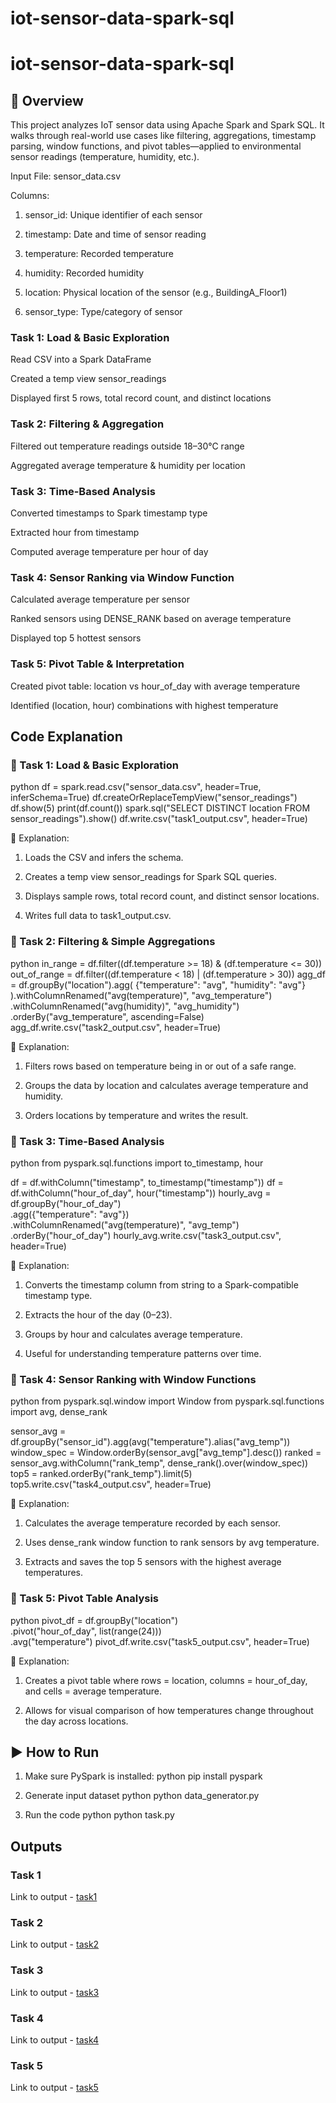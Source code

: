 # iot-sensor-data-spark-sql
# iot-sensor-data-spark-sql
## 📁 Overview
This project analyzes IoT sensor data using Apache Spark and Spark SQL. It walks through real-world use cases like filtering, aggregations, timestamp parsing, window functions, and pivot tables—applied to environmental sensor readings (temperature, humidity, etc.).

Input File: sensor_data.csv

Columns:
1. sensor_id: Unique identifier of each sensor

2. timestamp: Date and time of sensor reading

3. temperature: Recorded temperature

4. humidity: Recorded humidity

5. location: Physical location of the sensor (e.g., BuildingA_Floor1)

6. sensor_type: Type/category of sensor

### Task 1: Load & Basic Exploration
Read CSV into a Spark DataFrame

Created a temp view sensor_readings

Displayed first 5 rows, total record count, and distinct locations

### Task 2: Filtering & Aggregation
Filtered out temperature readings outside 18–30°C range

Aggregated average temperature & humidity per location

### Task 3: Time-Based Analysis
Converted timestamps to Spark timestamp type

Extracted hour from timestamp

Computed average temperature per hour of day


### Task 4: Sensor Ranking via Window Function
Calculated average temperature per sensor

Ranked sensors using DENSE_RANK based on average temperature

Displayed top 5 hottest sensors


### Task 5: Pivot Table & Interpretation
Created pivot table: location vs hour_of_day with average temperature

Identified (location, hour) combinations with highest temperature

## Code Explanation
### 🔹 Task 1: Load & Basic Exploration
python
df = spark.read.csv("sensor_data.csv", header=True, inferSchema=True)
df.createOrReplaceTempView("sensor_readings")
df.show(5)
print(df.count())
spark.sql("SELECT DISTINCT location FROM sensor_readings").show()
df.write.csv("task1_output.csv", header=True)


🧠 Explanation:
1. Loads the CSV and infers the schema.

2. Creates a temp view sensor_readings for Spark SQL queries.

3. Displays sample rows, total record count, and distinct sensor locations.

4. Writes full data to task1_output.csv.

### 🔹 Task 2: Filtering & Simple Aggregations
python
in_range = df.filter((df.temperature >= 18) & (df.temperature <= 30))
out_of_range = df.filter((df.temperature < 18) | (df.temperature > 30))
agg_df = df.groupBy("location").agg(
    {"temperature": "avg", "humidity": "avg"}
).withColumnRenamed("avg(temperature)", "avg_temperature")\
 .withColumnRenamed("avg(humidity)", "avg_humidity")\
 .orderBy("avg_temperature", ascending=False)
agg_df.write.csv("task2_output.csv", header=True)


🧠 Explanation:
1. Filters rows based on temperature being in or out of a safe range.

2. Groups the data by location and calculates average temperature and humidity.

3. Orders locations by temperature and writes the result.

### 🔹 Task 3: Time-Based Analysis
python
from pyspark.sql.functions import to_timestamp, hour

df = df.withColumn("timestamp", to_timestamp("timestamp"))
df = df.withColumn("hour_of_day", hour("timestamp"))
hourly_avg = df.groupBy("hour_of_day")\
    .agg({"temperature": "avg"})\
    .withColumnRenamed("avg(temperature)", "avg_temp")\
    .orderBy("hour_of_day")
hourly_avg.write.csv("task3_output.csv", header=True)


🧠 Explanation:
1. Converts the timestamp column from string to a Spark-compatible timestamp type.

2. Extracts the hour of the day (0–23).

3. Groups by hour and calculates average temperature.

4. Useful for understanding temperature patterns over time.

### 🔹 Task 4: Sensor Ranking with Window Functions
python
from pyspark.sql.window import Window
from pyspark.sql.functions import avg, dense_rank

sensor_avg = df.groupBy("sensor_id").agg(avg("temperature").alias("avg_temp"))
window_spec = Window.orderBy(sensor_avg["avg_temp"].desc())
ranked = sensor_avg.withColumn("rank_temp", dense_rank().over(window_spec))
top5 = ranked.orderBy("rank_temp").limit(5)
top5.write.csv("task4_output.csv", header=True)


🧠 Explanation:
1. Calculates the average temperature recorded by each sensor.

2. Uses dense_rank window function to rank sensors by avg temperature.

3. Extracts and saves the top 5 sensors with the highest average temperatures.

### 🔹 Task 5: Pivot Table Analysis
python
pivot_df = df.groupBy("location")\
    .pivot("hour_of_day", list(range(24)))\
    .avg("temperature")
pivot_df.write.csv("task5_output.csv", header=True)


🧠 Explanation:
1. Creates a pivot table where rows = location, columns = hour_of_day, and cells = average temperature.

2. Allows for visual comparison of how temperatures change throughout the day across locations.

## ▶ How to Run
1. Make sure PySpark is installed:
python
pip install pyspark

2. Generate input dataset
python
python data_generator.py

3. Run the code
python
python task.py


## Outputs
### Task 1
Link to output - [task1](./task1_output.csv/part-00000-69c52869-6351-44f3-9965-19c5a3431b21-c000.csv)

### Task 2
Link to output - [task2](./task2_output.csv/part-00000-07758df0-0762-4b41-b991-ceb09ed8c818-c000.csv)

### Task 3
Link to output - [task3](./task3_output.csv/part-00000-c7aa26bd-d118-4960-8a88-574904144f66-c000.csv)


### Task 4
Link to output - [task4](./task4_output.csv/part-00000-cddce57a-7572-40b2-ab3a-2d9955be355f-c000.csv)


### Task 5
Link to output - [task5](./task5_output.csv/part-00000-f896c119-8270-4eae-b348-72da30779e70-c000.csv)